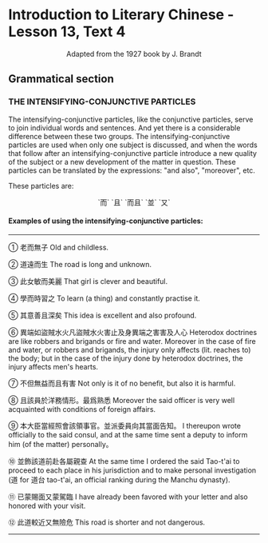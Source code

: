 # Introduction to Literary Chinese - Lesson 13, Text 4

<center>Adapted from the 1927 book by J. Brandt</center>

## Grammatical section

### THE INTENSIFYING-CONJUNCTIVE PARTICLES

The intensifying-conjunctive particles, like the conjunctive particles, serve to join individual words and sentences. And yet there is a considerable difference between these two groups. The intensifying-conjunctive particles are used when only one subject is discussed, and when the words that follow after an intensifying-conjunctive particle introduce a new quality of the subject or a new development of the matter in question. These particles can be translated by the expressions: "and also", "moreover", etc.

These particles are:

<center>`而` `且` `而且` `並` `又`</center>

#### Examples of using the intensifying-conjunctive particles:

---

① 老而無子
Old and childless.

② 道遠而生
The road is long and unknown.

③ 此女敏而美麗
That girl is clever and beautiful.

④ 學而時習之
To learn (a thing) and constantly practise it.

⑤ 其意善且深矣
This idea is excellent and also profound.

⑥ 異端如盜賊水火凡盜賊水火害止及身異端之害害及人心
Heterodox doctrines are like robbers and brigands or fire and water. Moreover in the case of fire and water, or robbers and brigands, the injury only affects (lit. reaches to) the body; but in the case of the injury done by heterodox doctrines, the injury affects men's hearts.

⑦ 不但無益而且有害
Not only is it of no benefit, but also it is harmful.

⑧ 且該員於洋務情形。最爲熟悉
Moreover the said officer is very well acquainted with conditions of foreign affairs.

⑨ 本大臣當經照會該領事官。並派委員向其當面告知。
I thereupon wrote officially to the said consul, and at the same time sent a deputy to inform him (of the matter) personally。

⑩ 並飾該道前赴各屬親查
At the same time I ordered the said Tao-t'ai to proceed to each place in his jurisdiction and to make personal investigation (道 for 道台 tao-t'ai, an official ranking during the Manchu dynasty).

⑪ 已蒙賜面又蒙駕臨
I have already been favored with your letter and also honored with your visit.

⑫ 此道較近又無險危
This road is shorter and not dangerous.

---
